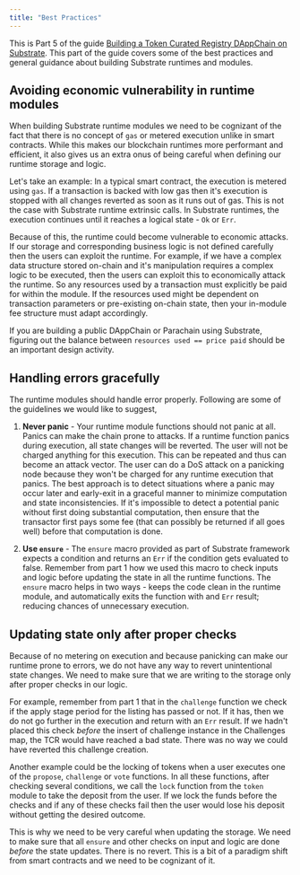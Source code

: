 ```yaml
---
title: "Best Practices"
---
```

This is Part 5 of the guide [Building a Token Curated Registry DAppChain on Substrate](introduction.md). This part of the guide covers some of the best practices and general guidance about building Substrate runtimes and modules.

## Avoiding economic vulnerability in runtime modules

When building Substrate runtime modules we need to be cognizant of the fact that there is no concept of `gas` or metered execution unlike in smart contracts. While this makes our blockchain runtimes more performant and efficient, it also gives us an extra onus of being careful when defining our runtime storage and logic.

Let's take an example: In a typical smart contract, the execution is metered using `gas`. If a transaction is backed with low gas then it's execution is stopped with all changes reverted as soon as it runs out of gas. This is not the case with Substrate runtime extrinsic calls. In Substrate runtimes, the execution continues until it reaches a logical state - `Ok` or `Err`.

Because of this, the runtime could become vulnerable to economic attacks. If our storage and corresponding business logic is not defined carefully then the users can exploit the runtime. For example, if we have a complex data structure stored on-chain and it's manipulation requires a complex logic to be executed, then the users can exploit this to economically attack the runtime. So any resources used by a transaction must explicitly be paid for within the module. If the resources used might be dependent on transaction parameters or pre-existing on-chain state, then your in-module fee structure must adapt accordingly.

If you are building a public DAppChain or Parachain using Substrate, figuring out the balance between `resources used == price paid` should be an important design activity.

## Handling errors gracefully

The runtime modules should handle error properly. Following are some of the guidelines we would like to suggest,

1. **Never panic** - Your runtime module functions should not panic at all. Panics can make the chain prone to attacks. If a runtime function panics during execution, all state changes will be reverted. The user will not be charged anything for this execution. This can be repeated and thus can become an attack vector. The user can do a DoS attack on a panicking node because they won't be charged for any runtime execution that panics. The best approach is to detect situations where a panic may occur later and early-exit in a graceful manner to minimize computation and state inconsistencies. If it's impossible to detect a potential panic without first doing substantial computation, then ensure that the transactor first pays some fee (that can possibly be returned if all goes well) before that computation is done.

2. **Use `ensure`** - The `ensure` macro provided as part of Substrate framework expects a condition and returns an `Err` if the condition gets evaluated to false. Remember from part 1 how we used this macro to check inputs and logic before updating the state in all the runtime functions. The `ensure` macro helps in two ways - keeps the code clean in the runtime module, and automatically exits the function with and `Err` result; reducing chances of unnecessary execution.

## Updating state only after proper checks

Because of no metering on execution and because panicking can make our runtime prone to errors, we do not have any way to revert unintentional state changes. We need to make sure that we are writing to the storage only after proper checks in our logic.

For example, remember from part 1 that in the `challenge` function we check if the apply stage period for the listing has passed or not. If it has, then we do not go further in the execution and return with an `Err` result. If we hadn't placed this check _before_ the insert of challenge instance in the Challenges map, the TCR would have reached a bad state. There was no way we could have reverted this challenge creation.

Another example could be the locking of tokens when a user executes one of the `propose`, `challenge` or `vote` functions. In all these functions, after checking several conditions, we call the `lock` function from the `token` module to take the deposit from the user. If we lock the funds before the checks and if any of these checks fail then the user would lose his deposit without getting the desired outcome.

This is why we need to be very careful when updating the storage. We need to make sure that all `ensure` and other checks on input and logic are done _before_ the state updates. There is no revert. This is a bit of a paradigm shift from smart contracts and we need to be cognizant of it.
